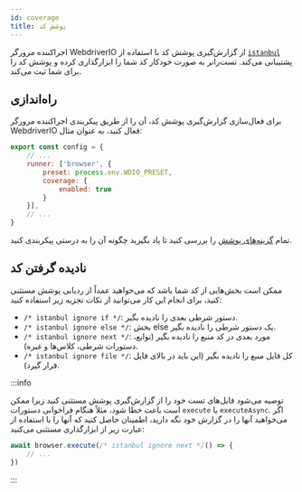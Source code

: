 ```yaml
---
id: coverage
title: پوشش کد
---
```


اجراکننده مرورگر WebdriverIO از گزارش‌گیری پوشش کد با استفاده از [`istanbul`](https://istanbul.js.org/) پشتیبانی می‌کند. تست‌رانر به صورت خودکار کد شما را ابزارگذاری کرده و پوشش کد را برای شما ثبت می‌کند.

## راه‌اندازی

برای فعال‌سازی گزارش‌گیری پوشش کد، آن را از طریق پیکربندی اجراکننده مرورگر WebdriverIO فعال کنید، به عنوان مثال:

```js title=wdio.conf.js
export const config = {
    // ...
    runner: ['browser', {
        preset: process.env.WDIO_PRESET,
        coverage: {
            enabled: true
        }
    }],
    // ...
}
```

تمام [گزینه‌های پوشش](/docs/runner#coverage-options) را بررسی کنید تا یاد بگیرید چگونه آن را به درستی پیکربندی کنید.

## نادیده گرفتن کد

ممکن است بخش‌هایی از کد شما باشد که می‌خواهید عمداً از ردیابی پوشش مستثنی کنید، برای انجام این کار می‌توانید از نکات تجزیه زیر استفاده کنید:

- `/* istanbul ignore if */`: دستور شرطی بعدی را نادیده بگیر.
- `/* istanbul ignore else */`: بخش else یک دستور شرطی را نادیده بگیر.
- `/* istanbul ignore next */`: مورد بعدی در کد منبع را نادیده بگیر (توابع، دستورات شرطی، کلاس‌ها و غیره).
- `/* istanbul ignore file */`: کل فایل منبع را نادیده بگیر (این باید در بالای فایل قرار گیرد).

:::info

توصیه می‌شود فایل‌های تست خود را از گزارش‌گیری پوشش مستثنی کنید زیرا ممکن است باعث خطا شود، مثلاً هنگام فراخوانی دستورات `execute` یا `executeAsync`. اگر می‌خواهید آنها را در گزارش خود نگه دارید، اطمینان حاصل کنید که آنها را با استفاده از عبارت زیر از ابزارگذاری مستثنی می‌کنید:

```ts
await browser.execute(/* istanbul ignore next */() => {
    // ...
})
```

:::